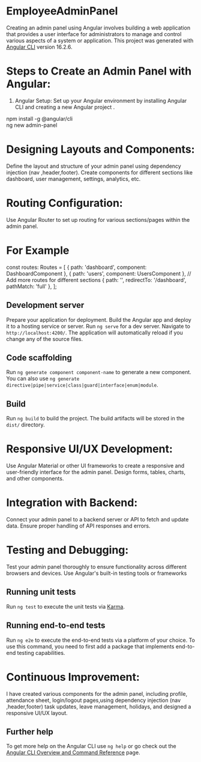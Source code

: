# EmployeeAdminPanel
Creating an admin panel using Angular involves building a web application that provides a user interface for administrators to manage and control various aspects of a system or application.
This project was generated with [Angular CLI](https://github.com/angular/angular-cli) version 16.2.6.


# Steps to Create an Admin Panel with Angular:
1. Angular Setup:
Set up your Angular environment by installing Angular CLI and creating a new Angular project .

npm install -g @angular/cli      
ng new admin-panel

# Designing Layouts and Components:
Define the layout and structure of your admin panel using dependency injection (nav ,header,footer). Create components for different sections like dashboard, user management, settings, analytics, etc.

# Routing Configuration:
Use Angular Router to set up routing for various sections/pages within the admin panel.
# For Example
const routes: Routes = [
  { path: 'dashboard', component: DashboardComponent },
  { path: 'users', component: UsersComponent },
  // Add more routes for different sections
  { path: '', redirectTo: '/dashboard', pathMatch: 'full' },
];

## Development server

Prepare your application for deployment. Build the Angular app and deploy it to a hosting service or server.
Run `ng serve` for a dev server. Navigate to `http://localhost:4200/`. The application will automatically reload if you change any of the source files.

## Code scaffolding

Run `ng generate component component-name` to generate a new component. You can also use `ng generate directive|pipe|service|class|guard|interface|enum|module`.

## Build

Run `ng build` to build the project. The build artifacts will be stored in the `dist/` directory.

# Responsive UI/UX Development:
Use Angular Material or other UI frameworks to create a responsive and user-friendly interface for the admin panel. Design forms, tables, charts, and other components.

# Integration with Backend:
Connect your admin panel to a backend server or API to fetch and update data. Ensure proper handling of API responses and errors.

# Testing and Debugging:
Test your admin panel thoroughly to ensure functionality across different browsers and devices. Use Angular's built-in testing tools or frameworks

## Running unit tests

Run `ng test` to execute the unit tests via [Karma](https://karma-runner.github.io).

## Running end-to-end tests

Run `ng e2e` to execute the end-to-end tests via a platform of your choice. To use this command, you need to first add a package that implements end-to-end testing capabilities.

# Continuous Improvement:
I have created various components for the admin panel, including profile, attendance sheet, login/logout pages,using dependency injection (nav ,header,footer) task updates, leave management, holidays, and designed a responsive UI/UX layout.

## Further help

To get more help on the Angular CLI use `ng help` or go check out the [Angular CLI Overview and Command Reference](https://angular.io/cli) page.
